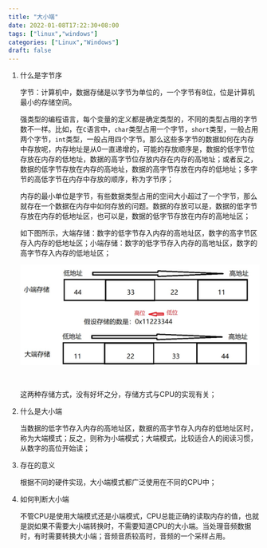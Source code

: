 ```yaml
---
title: "大小端"
date: 2022-01-08T17:22:30+08:00
tags: ["linux","windows"]
categories: ["Linux","Windows"]
draft: false
---
```


1. 什么是字节序

   字节：计算机中，数据存储是以字节为单位的，一个字节有8位，位是计算机最小的存储空间。

   

   强类型的编程语言，每个变量的定义都是确定类型的，不同的类型占用的字节数不一样。比如，在`C`语言中，`char`类型占用一个字节，`short`类型，一般占用两个字节，`int`类型，一般占用四个字节。那么这些多字节的数据如何在内存中存放呢，内存地址是从0一直递增的，可能的存放顺序是，数据的低字节位存放在内存的低地址，数据的高字节位存放内存在内存的高地址；或者反之，数据的低字节存放在内存的高地址，数据的高字节存放在内存的低地址；多字节的高低字节在内存中存放的顺序，称为字节序；

   

   内存的最小单位是字节，有些数据类型占用的空间大小超过了一个字节，那么就存在一个数据在内存中如何存放的问题。数据的存放可以是，数据的低字节存放在内存的低地址区，也可以是，数据的低字节存放在内存的高地址区；

   

   如下图所示，大端存储：数字的低字节存入内存的高地址区，数字的高字节区存入内存的低地址区；小端存储：数字的低字节存入内存的高地址区，数字的高字节存入内存的低地址区；

   ![大小端图示](bigsmallends.jpg)

   ​			

   这两种存储方式，没有好坏之分，存储方式与CPU的实现有关；

2. 什么是大小端

   当数据的低字节存入内存的高地址区，数据的高字节存入内存的低地址区时，称为大端模式；反之，则称为小端模式；大端模式，比较适合人的阅读习惯，从数字的高位开始读；

3. 存在的意义

   根据不同的硬件实现，大小端模式都广泛使用在不同的CPU中；

4. 如何判断大小端

   不管CPU是使用大端模式还是小端模式，CPU总能正确的读取内存的值，也就是説如果不需要大小端转换时，不需要知道CPU的大小端。当处理音频数据时，有时需要转换大小端；音频音质较高时，音频的一个采样占用。

